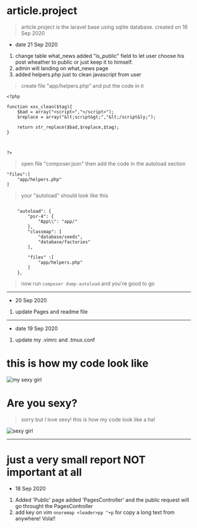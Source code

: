 # article.project


> article.project is the laravel base using sqlite database.
> created on 16 Sep 2020


- date 21 Sep 2020
1.  change table what_news added "is_public" field 
to let user choose his post wheather to public or just keep it to himself.
2.  admin will landing on what_news page
3.  added helpers.php just to clean javascript from user 



>   create file "app/helpers.php" and put the code in it

```
<?php 

function xxs_clean($tag){
    $bad = array("<script>","</script>");
    $replace = array("&lt;script&gt;","&lt;/script&ly;");

    return str_replace($bad,$replace,$tag);
}



?>

```


>  open file "composer.json" then add the code in the autoload section 



```
"files":[
    "app/helpers.php"
]
```


>   your "autoload" should look like this 

```

    "autoload": {
        "psr-4": {
            "App\\": "app/"
        },
        "classmap": [
            "database/seeds",
            "database/factories"
        ],

        "files" :[
            "app/helpers.php"
        ]
    },

```



>   now run `composer dump-autoload` and you're good to go


---

-   20 Sep 2020 
1. update Pages and readme file 




---
-   date 19 Sep 2020
1.  update my .vimrc and .tmux.conf





#   this is how my code look like

[pic_1]:https://i.pinimg.com/564x/c4/82/8c/c4828c282ecddc27d394d2b1ede67e45.jpg
![my sexy girl][pic_1]



#   Are you sexy?

>   sorry but I love sexy!
>   this is how my code look like a ha!   


[sexy_girl]:https://encrypted-tbn0.gstatic.com/images?q=tbn%3AANd9GcQ2v_MVwJg7QBbWU5BmZxaoxkjhgocizqczEA&usqp=CAU
![sexy girl][sexy_girl]



---

#   just a very small report NOT important at all



-   18 Sep 2020
1.  Added 'Public' page added 'PagesController' and the public request will go throught the PagesController
2.  add key on vim `nnoremap <leader>pp "+p` for copy a long text from anywhere! Vola!! 



